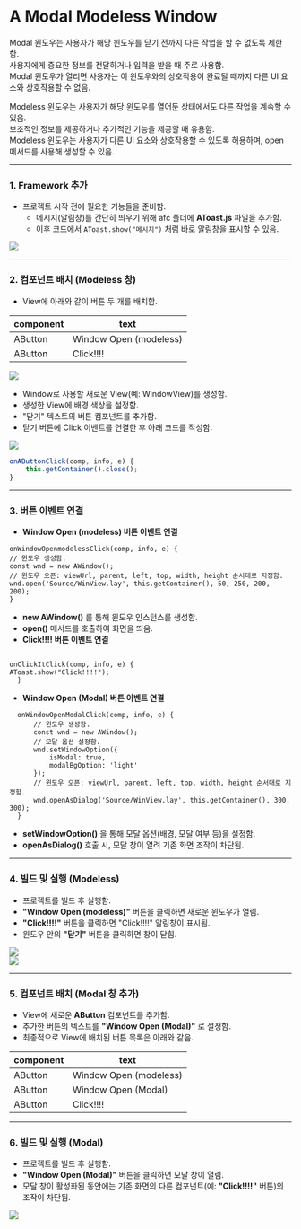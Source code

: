 # A  Modal Modeless Window

Modal 윈도우는 사용자가 해당 윈도우를 닫기 전까지 다른 작업을 할 수 없도록 제한함.\
사용자에게 중요한 정보를 전달하거나 입력을 받을 때 주로 사용함.\
Modal 윈도우가 열리면 사용자는 이 윈도우와의 상호작용이 완료될 때까지 다른 UI 요소와 상호작용할 수 없음.

Modeless 윈도우는 사용자가 해당 윈도우를 열어둔 상태에서도 다른 작업을 계속할 수 있음.\
보조적인 정보를 제공하거나 추가적인 기능을 제공할 때 유용함.\
Modeless 윈도우는 사용자가 다른 UI 요소와 상호작용할 수 있도록 허용하며, open 메서드를 사용해 생성할 수 있음.

***

### 1. Framework 추가

* 프로젝트 시작 전에 필요한 기능들을 준비함.
  * 메시지(알림창)를 간단히 띄우기 위해 afc 폴더에 **AToast.js** 파일을 추가함.
  * 이후 코드에서 `AToast.show("메시지")` 처럼 바로 알림창을 표시할 수 있음.

![](https://wikidocs.net/images/page/24886/Window01.png)

***

### 2. 컴포넌트 배치 (Modeless 창)

* View에 아래와 같이 버튼 두 개를 배치함.

| component | text                   |
| --------- | ---------------------- |
| AButton   | Window Open (modeless) |
| AButton   | Click!!!!              |

![](https://wikidocs.net/images/page/24886/Window0001.png)

* Window로 사용할 새로운 View(예: WindowView)를 생성함.
* 생성한 View에 배경 색상을 설정함.
* "닫기" 텍스트의 버튼 컴포넌트를 추가함.
* 닫기 버튼에 Click 이벤트를 연결한 후 아래 코드를 작성함.

![](https://wikidocs.net/images/page/24886/Window0003.png)

```js
onAButtonClick(comp, info, e) {
    this.getContainer().close();
}
```

***

### 3. 버튼 이벤트 연결

* **Window Open (modeless) 버튼 이벤트 연결**

```
onWindowOpenmodelessClick(comp, info, e) {
// 윈도우 생성함.
const wnd = new AWindow();
// 윈도우 오픈: viewUrl, parent, left, top, width, height 순서대로 지정함.
wnd.open('Source/WinView.lay', this.getContainer(), 50, 250, 200, 200);
}
```

* **new AWindow()** 를 통해 윈도우 인스턴스를 생성함.
* **open()** 메서드를 호출하여 화면을 띄움.
* **Click!!!! 버튼 이벤트 연결**

```

onClickItClick(comp, info, e) {
AToast.show("Click!!!!");
  }
```

* **Window Open (Modal) 버튼 이벤트 연결**

```
  onWindowOpenModalClick(comp, info, e) {
      // 윈도우 생성함.
      const wnd = new AWindow();
      // 모달 옵션 설정함.
      wnd.setWindowOption({
          isModal: true,
          modalBgOption: 'light'
      });
      // 윈도우 오픈: viewUrl, parent, left, top, width, height 순서대로 지정함.
      wnd.openAsDialog('Source/WinView.lay', this.getContainer(), 300, 300);
  }
```

* **setWindowOption()** 을 통해 모달 옵션(배경, 모달 여부 등)을 설정함.
* **openAsDialog()** 호출 시, 모달 창이 열려 기존 화면 조작이 차단됨.

***

### 4. 빌드 및 실행 (Modeless)

* 프로젝트를 빌드 후 실행함.
* **"Window Open (modeless)"** 버튼을 클릭하면 새로운 윈도우가 열림.
* **"Click!!!!"** 버튼을 클릭하면 "Click!!!!" 알림창이 표시됨.
* 윈도우 안의 **"닫기"** 버튼을 클릭하면 창이 닫힘.

![](https://wikidocs.net/images/page/24886/Window0002.png)\
![](https://wikidocs.net/images/page/24886/Window0004.png)

***

### 5. 컴포넌트 배치 (Modal 창 추가)

* View에 새로운 **AButton** 컴포넌트를 추가함.
* 추가한 버튼의 텍스트를 **"Window Open (Modal)"** 로 설정함.
* 최종적으로 View에 배치된 버튼 목록은 아래와 같음.

| component | text                   |
| --------- | ---------------------- |
| AButton   | Window Open (modeless) |
| AButton   | Window Open (Modal)    |
| AButton   | Click!!!!              |

***

### 6. 빌드 및 실행 (Modal)

* 프로젝트를 빌드 후 실행함.
* **"Window Open (Modal)"** 버튼을 클릭하면 모달 창이 열림.
* 모달 창이 활성화된 동안에는 기존 화면의 다른 컴포넌트(예: **"Click!!!!"** 버튼)의 조작이 차단됨.

![](https://wikidocs.net/images/page/24886/Window0005.png)
